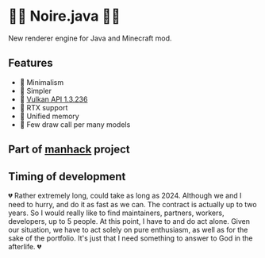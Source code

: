 # 👩‍🎤 Noire.java 👩‍🎤

New renderer engine for Java and Minecraft mod.

## Features

- 📱 Minimalism
- 📱 Simpler
- 📱 [Vulkan API 1.3.236](https://registry.khronos.org/vulkan/)
- 📱 RTX support
- 📱 Unified memory
- 📱 Few draw call per many models

## Part of [manhack](https://github.com/hydra2s/manhack) project

## Timing of development

💔 Rather extremely long, could take as long as 2024. Although we and I need to hurry, and do it as fast as we can. The contract is actually up to two years. So I would really like to find maintainers, partners, workers, developers, up to 5 people. At this point, I have to and do act alone. Given our situation, we have to act solely on pure enthusiasm, as well as for the sake of the portfolio. It's just that I need something to answer to God in the afterlife. 💔
